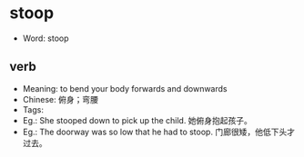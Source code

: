 # stoop

- Word: stoop

## verb

- Meaning: to bend your body forwards and downwards
- Chinese: 俯身；弯腰
- Tags: 
- Eg.: She stooped down to pick up the child. 她俯身抱起孩子。
- Eg.: The doorway was so low that he had to stoop. 门廊很矮，他低下头才过去。

